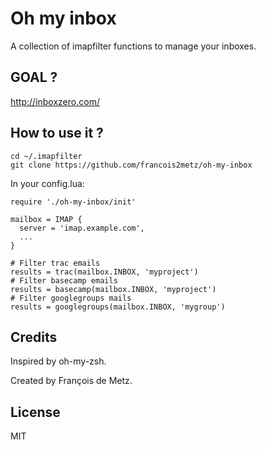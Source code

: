 # Oh my inbox

A collection of imapfilter functions to manage your inboxes.

## GOAL ?

http://inboxzero.com/

## How to use it ?

    cd ~/.imapfilter
    git clone https://github.com/francois2metz/oh-my-inbox

In your config.lua:

    require './oh-my-inbox/init'

    mailbox = IMAP {
      server = 'imap.example.com',
      ...
    }

    # Filter trac emails
    results = trac(mailbox.INBOX, 'myproject')
    # Filter basecamp emails
    results = basecamp(mailbox.INBOX, 'myproject')
    # Filter googlegroups mails
    results = googlegroups(mailbox.INBOX, 'mygroup')

## Credits

Inspired by oh-my-zsh.

Created by François de Metz.

## License

MIT
